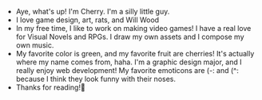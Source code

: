- Aye, what's up! I'm Cherry. I'm a silly little guy.
- I love game design, art, rats, and Will Wood
- In my free time, I like to work on making video games! I have a real love for Visual Novels and RPGs. I draw my own assets and I compose my own music.
- My favorite color is green, and my favorite fruit are cherries! It's actually where my name comes from, haha. I'm a graphic design major, and I really enjoy web development! My favorite emoticons are (-: and (^: because I think they look funny with their noses. 
- Thanks for reading!🍒

<!---
mchercherry/mchercherry is a ✨ special ✨ repository because its `README.md` (this file) appears on your GitHub profile.
You can click the Preview link to take a look at your changes.
--->
